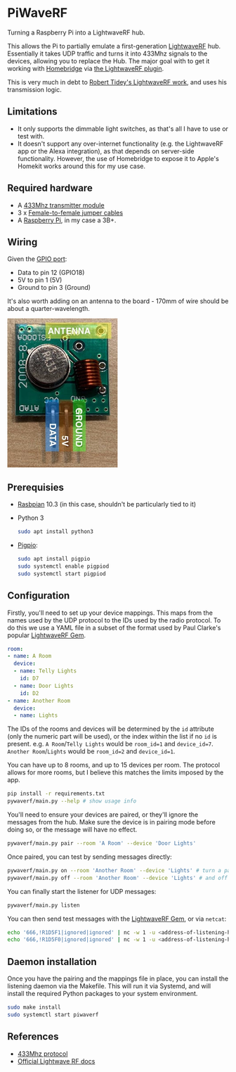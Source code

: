 # PiWaveRF

Turning a Raspberry Pi into a LightwaveRF hub.

This allows the Pi to partially emulate a first-generation [LightwaveRF](https://api.lightwaverf.com/introduction_basic_comms.html) hub. Essentially it takes UDP traffic and turns it into 433Mhz signals to the devices, allowing you to replace the Hub. The major goal with to get it working with [Homebridge](https://homebridge.io) via [the LightwaveRF plugin](https://github.com/rooi/homebridge-lightwaverf).

This is very much in debt to [Robert Tidey's LightwaveRF work](https://github.com/roberttidey/LightwaveRF), and uses his transmission logic.

## Limitations

* It only supports the dimmable light switches, as that's all I have to use or test with.
* It doesn't support any over-internet functionality (e.g. the LightwaveRF app or the Alexa integration), as that depends on server-side functionality. However, the use of Homebridge to expose it to Apple's Homekit works around this for my use case.

## Required hardware

* A [433Mhz transmitter module](https://www.amazon.co.uk/gp/product/B07B9KV8D9/)
* 3 x [Female-to-female jumper cables](https://www.amazon.co.uk/gp/product/B01EV70C78/)
* A [Raspberry Pi](https://www.raspberrypi.org/products/), in my case a 3B+.

## Wiring

Given the [GPIO port](https://www.raspberrypi.org/documentation/usage/gpio/):

* Data to pin 12 (GPIO18)
* 5V to pin 1 (5V)
* Ground to pin 3 (Ground)

It's also worth adding on an antenna to the board - 170mm of wire should be about a quarter-wavelength.

![Transmitter with pins highlighted](docs/transmitter.jpg)

## Prerequisies

* [Rasbpian](https://www.raspberrypi.org/downloads/) 10.3 (in this case, shouldn't be particularly tied to it)
* Python 3
  
  ```bash
  sudo apt install python3
  ```
* [Pigpio](http://abyz.me.uk/rpi/pigpio/):

   ```bash
   sudo apt install pigpio
   sudo systemctl enable pigpiod
   sudo systemctl start pigpiod
   ```

## Configuration

Firstly, you'll need to set up your device mappings. This maps from the names used by the UDP protocol to the IDs used by the radio protocol. To do this we use a YAML file in a subset of the format used by Paul Clarke's popular [LightwaveRF Gem](https://github.com/pauly/lightwaverf).

```yaml
room:
- name: A Room
  device:
  - name: Telly Lights
    id: D7
  - name: Door Lights
    id: D2
- name: Another Room
  device:
  - name: Lights
```

The IDs of the rooms and devices will be determined by the `id` attribute (only the numeric part will be used), or the index within the list if no `id` is present. e.g. `A Room`/`Telly Lights` would be `room_id=1` and `device_id=7`. `Another Room`/`Lights` would be `room_id=2` and `device_id=1`.

You can have up to 8 rooms, and up to 15 devices per room. The protocol allows for more rooms, but I believe this matches the limits imposed by the app.

```bash
pip install -r requirements.txt
pywaverf/main.py --help # show usage info
```

You'll need to ensure your devices are paired, or they'll ignore the messages from the hub. Make sure the device is in pairing mode before doing so, or the message will have no effect.

```bash
pywaverf/main.py pair --room 'A Room' --device 'Door Lights'
```

Once paired, you can test by sending messages directly:

```bash
pywaverf/main.py on --room 'Another Room' --device 'Lights' # turn a paired unit on
pywaverf/main.py off --room 'Another Room' --device 'Lights' # and off again
```

You can finally start the listener for UDP messages:

```bash
pywaverf/main.py listen
```

You can then send test messages with the [LightwaveRF Gem](https://github.com/pauly/lightwaverf), or via `netcat`:

```bash
echo '666,!R1D5F1|ignored|ignored' | nc -w 1 -u <address-of-listening-host> 9760 # turn room 1 device 5 on
echo '666,!R1D5F0|ignored|ignored' | nc -w 1 -u <address-of-listening-host> 9760 # turn room 1 device 5 off
```

## Daemon installation

Once you have the pairing and the mappings file in place, you can install the listening daemon via the Makefile. This will run it via Systemd, and will install the required Python packages to your system environment.

```bash
sudo make install
sudo systemctl start piwaverf
```

## References

* [433Mhz protocol](https://github.com/roberttidey/LightwaveRF/blob/master/LightwaveRF433.pdf)
* [Official Lightwave RF docs](https://api.lightwaverf.com/introduction_basic_comms.html)
